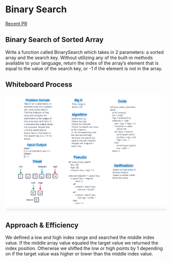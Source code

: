 # Binary Search

[Recent PR](https://github.com/idcargill/data-structures-and-algorithms/pull/25)

## Binary Search of Sorted Array

Write a function called BinarySearch which takes in 2 parameters: a sorted array and the search key. Without utilizing any of the built-in methods available to your language, return the index of the array’s element that is equal to the value of the search key, or -1 if the element is not in the array.

## Whiteboard Process

![whiteboard](array_binary_search.png)

## Approach & Efficiency

We defined a low and high index range and searched the middle index value. If the middle array value equaled the target value we returned the index position.
Otherwise we shifted the low or high points by 1 depending on if the target value was higher or lower than the middle index value.
